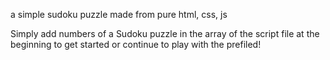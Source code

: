 a simple sudoku puzzle made from pure html, css, js

Simply add numbers of a Sudoku puzzle in the array of the script file at the beginning to get started or continue to play with the prefiled!
